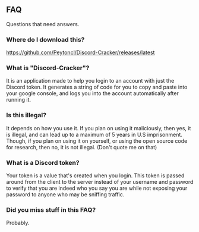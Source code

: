 ## FAQ

Questions that need answers.

### Where do I download this?

https://github.com/Peytoncl/Discord-Cracker/releases/latest

### What is "Discord-Cracker"?

It is an application made to help you login to an account with just the Discord token. It generates a string of code for you to copy and paste into your google console, and logs you into the account automatically after running it.

### Is this illegal?

It depends on how you use it. If you plan on using it maliciously, then yes, it is illegal, and can lead up to a maximum of 5 years in U.S imprisonment. Though, if you plan on using it on yourself, or using the open source code for research, then no, it is not illegal. (Don't quote me on that)

### What is a Discord token?

Your token is a value that's created when you login. This token is passed around from the client to the server instead of your username and password to verify that you are indeed who you say you are while not exposing your password to anyone who may be sniffing traffic.

### Did you miss stuff in this FAQ?

Probably.
